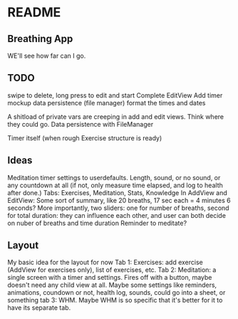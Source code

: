 #  README

## Breathing App
WE'll see how far can I go.


## TODO

swipe to delete, long press to edit and start
Complete EditView
Add timer mockup
data persistence (file manager)
format the times and dates

A shitload of private vars are creeping in add and edit views. Think where they could go.
Data persistence with FileManager

Timer itself (when rough Exercise structure is ready)

## Ideas
Meditation timer settings to userdefaults. Length, sound, or no sound, or any countdown at all (if not, only measure time elapsed, and log to health after done.)
Tabs: Exercises, Meditation, Stats, Knowledge
In AddView and EditView: Some sort of summary, like 20 breaths, 17 sec each = 4 minutes 6 seconds?
More importantly, two sliders: one for number of breaths, second for total duration: they can influence each other, and user can both decide on nuber of breaths and time duration
Reminder to meditate?

## Layout

My basic idea for the layout for now
Tab 1: Exercises: add exercise (AddView for exercises only), list of exercises, etc.
Tab 2: Meditation: a single screen with a timer and settings. Fires off with a button, maybe doesn't need any child view at all. Maybe some settings like reminders, animations, coundown or not, health log, sounds, could go into a sheet, or something
tab 3: WHM. Maybe WHM is so specific that it's better for it to have its separate tab.
